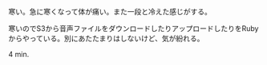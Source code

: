 寒い。急に寒くなって体が痛い。また一段と冷えた感じがする。

寒いのでS3から音声ファイルをダウンロードしたりアップロードしたりをRubyからやっている。別にあたたまりはしないけど、気が紛れる。

4 min.
